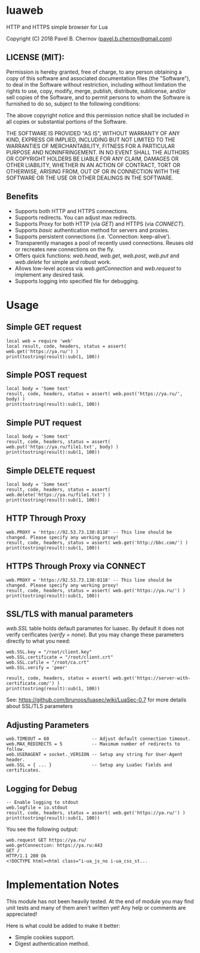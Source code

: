 # luaweb
HTTP and HTTPS simple browser for Lua

Copyright (C) 2018 Pavel B. Chernov (pavel.b.chernov@gmail.com)

## LICENSE (MIT):

Permission is hereby granted, free of charge, to any person obtaining a copy
of this software and associated documentation files (the "Software"), to deal
in the Software without restriction, including without limitation the rights
to use, copy, modify, merge, publish, distribute, sublicense, and/or sell
copies of the Software, and to permit persons to whom the Software is
furnished to do so, subject to the following conditions:

The above copyright notice and this permission notice shall be included in all
copies or substantial portions of the Software.

THE SOFTWARE IS PROVIDED "AS IS", WITHOUT WARRANTY OF ANY KIND, EXPRESS OR
IMPLIED, INCLUDING BUT NOT LIMITED TO THE WARRANTIES OF MERCHANTABILITY,
FITNESS FOR A PARTICULAR PURPOSE AND NONINFRINGEMENT. IN NO EVENT SHALL THE
AUTHORS OR COPYRIGHT HOLDERS BE LIABLE FOR ANY CLAIM, DAMAGES OR OTHER
LIABILITY, WHETHER IN AN ACTION OF CONTRACT, TORT OR OTHERWISE, ARISING FROM,
OUT OF OR IN CONNECTION WITH THE SOFTWARE OR THE USE OR OTHER DEALINGS IN THE
SOFTWARE.

## Benefits
- Supports both HTTP and HTTPS connections.
- Supports redirects. You can adjust max redirects.
- Supports Proxy for both HTTP (via *GET*) and HTTPS (via *CONNECT*).
- Supports *basic* authentication method for servers and proxies.
- Supports persistent connections (i.e. 'Connection: keep-alive').
- Transparently manages a pool of recently used connections. Reuses old or recreates new connections on the fly.
- Offers quick functions: *web.head*, *web.get*, *web.post*, *web.put* and *web.delete* for simple and robust work.
- Allows low-level access via *web.getConnection* and *web.request* to implement any desired task.
- Supports logging into specified file for debugging.

# Usage

## Simple GET request

  ```
  local web = require 'web'
  local result, code, headers, status = assert( web.get('https://ya.ru/') )
  print(tostring(result):sub(1, 100))
  ```

## Simple POST request

  ```
  local body = 'Some text'
  result, code, headers, status = assert( web.post('https://ya.ru/', body) )
  print(tostring(result):sub(1, 100))
  ```
  
## Simple PUT request

  ```
  local body = 'Some text'
  result, code, headers, status = assert( web.put('https://ya.ru/file1.txt', body) )
  print(tostring(result):sub(1, 100))
  ```
  
## Simple DELETE request

  ```
  local body = 'Some text'
  result, code, headers, status = assert( web.delete('https://ya.ru/file1.txt') )
  print(tostring(result):sub(1, 100))
  ```

## HTTP Through Proxy

  ```
  web.PROXY = 'https://92.53.73.138:8118' -- This line should be changed. Please specify any working proxy!
  result, code, headers, status = assert( web.get('http://bbc.com/') )
  print(tostring(result):sub(1, 100))
  ```

## HTTPS Through Proxy via CONNECT

  ```
  web.PROXY = 'https://92.53.73.138:8118' -- This line should be changed. Please specify any working proxy!
  result, code, headers, status = assert( web.get('https://ya.ru/') )
  print(tostring(result):sub(1, 100))
  ```

## SSL/TLS with manual parameters

  *web.SSL* table holds default parametes for luasec. By default it does not verify cerificates (*verify = none*). But you may change these parameters directly to what you need:
  
  ```
  web.SSL.key = "/root/client.key"
  web.SSL.certificate = "/root/client.crt"
  web.SSL.cafile = "/root/ca.crt"
  web.SSL.verify = 'peer'
  
  result, code, headers, status = assert( web.get('https://server-with-certificate.com/') )
  print(tostring(result):sub(1, 100))
  ```

See: https://github.com/brunoos/luasec/wiki/LuaSec-0.7 for more details about SSL/TLS parameters

## Adjusting Parameters

  ```
  web.TIMEOUT = 60                -- Adjust default connection timeout.
  web.MAX_REDIRECTS = 5           -- Maximum number of redirects to follow.
  web.USERAGENT = socket._VERSION -- Setup any string for User-Agent header.
  web.SSL = { ... }               -- Setup any LuaSec fields and certificates.
  ```

## Logging for Debug

  ```
  -- Enable logging to stdout
  web.logfile = io.stdout
  result, code, headers, status = assert( web.get('https://ya.ru/') )
  print(tostring(result):sub(1, 100))
  ```
You see the following output:
  ```
web.request GET https://ya.ru/
web.getConnection: https://ya.ru:443
GET /
HTTP/1.1 200 Ok
<!DOCTYPE html><html class="i-ua_js_no i-ua_css_st...
  ```


# Implementation Notes

This module has not been heavily tested. At the end of module you may find unit tests and many of them aren't written yet!
Any help or comments are appreciated!

Here is what could be added to make it better:
- Simple cookies support.
- Digest authentication method.
